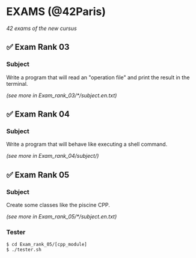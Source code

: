 # EXAMS (@42Paris)
*42 exams of the new cursus*

## ✅ Exam Rank 03

### Subject

Write a program that will read an "operation file" and print the result in the terminal.

*(see more in Exam_rank_03/\*/subject.en.txt)*

## ✅ Exam Rank 04

### Subject

Write a program that will behave like executing a shell command.

*(see more in Exam_rank_04/subject/)*

## ✅ Exam Rank 05

### Subject

Create some classes like the piscine CPP.

*(see more in Exam_rank_05/\*/subject.en.txt)*

### Tester
```
$ cd Exam_rank_05/[cpp_module]
$ ./tester.sh
```
